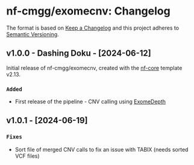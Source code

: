 # nf-cmgg/exomecnv: Changelog

The format is based on [Keep a Changelog](https://keepachangelog.com/en/1.0.0/)
and this project adheres to [Semantic Versioning](https://semver.org/spec/v2.0.0.html).

## v1.0.0 - Dashing Doku - [2024-06-12]

Initial release of nf-cmgg/exomecnv, created with the [nf-core](https://nf-co.re/) template v2.13.

### `Added`

- First release of the pipeline - CNV calling using [ExomeDepth](https://github.com/vplagnol/ExomeDepth)

## v1.0.1 - [2024-06-19]

### `Fixes`

- Sort file of merged CNV calls to fix an issue with TABIX (needs sorted VCF files)
